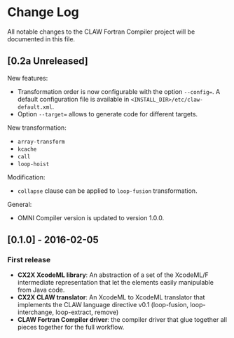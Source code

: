 # Change Log
All notable changes to the CLAW Fortran Compiler project will be documented in
this file.

## [0.2a Unreleased]
New features:
* Transformation order is now configurable with the option `--config=`. A
  default configuration file is available in
  `<INSTALL_DIR>/etc/claw-default.xml`.
* Option `--target=` allows to generate code for different targets.

New transformation:
* `array-transform`
* `kcache`
* `call`
* `loop-hoist`

Modification:
* `collapse` clause can be applied to `loop-fusion` transformation.

General:
* OMNI Compiler version is updated to version 1.0.0.

## [0.1.0] - 2016-02-05
### First release
- **CX2X XcodeML library**: An abstraction of a set of the XcodeML/F
intermediate representation that let the elements easily manipulable from Java
code.
- **CX2X CLAW translator**: An XcodeML to XcodeML translator that implements the
CLAW language directive v0.1 (loop-fusion, loop-interchange, loop-extract,
remove)
- **CLAW Fortran Compiler driver**: the compiler driver that glue together all
pieces together for the full workflow.
